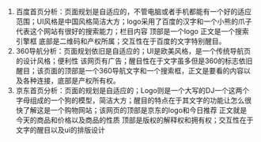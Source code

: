 1.	百度首页分析：页面规划是自适应的，不管电脑或者手机都能有一个好的适应范围；UI风格是中国风格简洁大方；logo采用了百度的汉字和一个小熊的爪子代表这个网站有很好的搜索能力；栏目内容 顶部是一个logo  正文是一个搜索引擎框  底部是二维码和产权所属；交互性在于百度的文字特别醒目。
2.	360导航分析：页面规划依旧是自适应的；UI是欧美风格，是一个传统导航页的设计风格；便利性 该网页有广告；醒目性在于文字虽多但是360的标志依旧醒目；该页面的顶部是一个360导航文字和一个搜索框，正文是要看的内容以及各种连接，底部是产权所有权。
3.	京东首页分析：页面的规划是自适应的；Logo则是一个大写的DJ一个这两个字母组成的一个狗的模型，简洁大方；醒目的特点在于其文字的功能让怎么很快了解这是一个购物网站；该网页的顶部是京东的logo和今日推荐  正文就是今天的商品和价格以及商品的性质 顶部是版权的解释权和拥有权；交互性在于文字的醒目以及ui的排版设计
